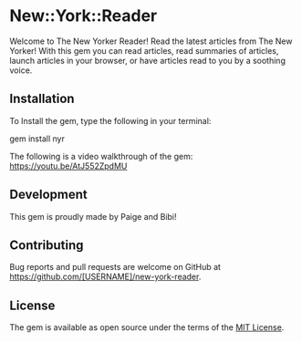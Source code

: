 # New::York::Reader

Welcome to The New Yorker Reader! Read the latest articles from The New Yorker! With this gem you can read articles, read summaries of articles, launch articles in your browser, or have articles read to you by a soothing voice.


## Installation

To Install the gem, type the following in your terminal:

gem install nyr

The following is a video walkthrough of the gem: https://youtu.be/AtJ552ZpdMU


## Development
This gem is proudly made by Paige and Bibi!


## Contributing

Bug reports and pull requests are welcome on GitHub at https://github.com/[USERNAME]/new-york-reader.


## License

The gem is available as open source under the terms of the [MIT License](http://opensource.org/licenses/MIT).
